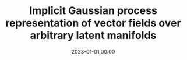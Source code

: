 ---
layout: page-no-sidebar
title: "Implicit Gaussian process representation of vector fields over arbitrary latent manifolds"
date: 2023-01-01 00:00
categories: [machine learning, geometry]
authors: Peach, R. L., Vinao-Varl, M., Grossman, N., David, M., Mallas, E., Sharp, D., Malhotra, P. A., Vandergheynst, P., Gosztolai, A.
journal: ICLR
year: 2024
paperurl: https://arxiv.org/abs/2309.16746
codeurl: https://github.com/agosztolai/RVGP
---